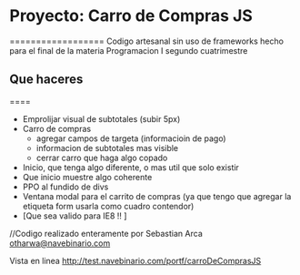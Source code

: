 # Proyecto: Carro de Compras JS
==================
Codigo artesanal sin uso de frameworks hecho para el final de la materia Programacion I segundo cuatrimestre

## Que haceres 
====
 * Emprolijar visual de subtotales (subir 5px)
 * Carro de compras 
 	* agregar campos de targeta (informacioin de pago)
 	* informacion de subtotales mas visible
 	* cerrar carro que haga algo copado
 * Inicio, que tenga algo diferente, o mas util que solo existir
 * Que inicio muestre algo coherente
 * PPO al fundido de divs
 * Ventana modal para el carrito de compras (ya que tengo que agregar la etiqueta form usarla como cuadro contendor)
* [Que sea valido para IE8 !! ]


//Codigo realizado enteramente por Sebastian Arca otharwa@navebinario.com

Vista en linea http://test.navebinario.com/portf/carroDeComprasJS
